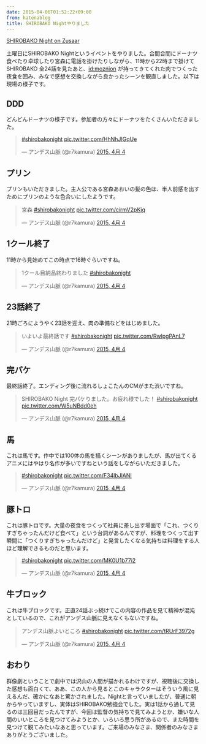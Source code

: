 ```yaml
---
date: 2015-04-06T01:52:22+09:00
from: hatenablog
title: SHIROBAKO Nightやりました
---
```


<p><a href="http://www.zusaar.com/event/13927003">SHIROBAKO Night on Zusaar</a></p>

<p>土曜日にSHIROBAKO Nightというイベントをやりました。合間合間にドーナツ食べたり卓球したり宮森に電話を掛けたりしながら、11時から22時まで掛けてSHIROBAKO 全24話を見たあと、<a href="http://blog.hatena.ne.jp/moznion/">id:moznion</a> が持ってきてくれた肉でつくった夜食を囲み、みなで感想を交換しながら良かったシーンを観直しました。以下は現場の様子です。</p>

<h2>DDD</h2>

<p>どんどんドーナツの様子です。参加者の方々にドーナツをたくさんいただきました。</p>

<p></p><blockquote class="twitter-tweet" lang="ja">
<p><a href="https://twitter.com/hashtag/shirobakonight?src=hash">#shirobakonight</a> <a href="http://t.co/HhNhJIGqUe">pic.twitter.com/HhNhJIGqUe</a></p>— アンデス山脈 (@r7kamura) <a href="https://twitter.com/r7kamura/status/584182200272158720">2015, 4月 4</a>
</blockquote><script async src="//platform.twitter.com/widgets.js" charset="utf-8"></script>

<h2>プリン</h2>

<p>プリンもいただきました。主人公である宮森あおいの髪の色は、半人前感を出すためにプリンのような色合いにしたようです。</p>

<p></p><blockquote class="twitter-tweet" lang="ja">
<p>宮森 <a href="https://twitter.com/hashtag/shirobakonight?src=hash">#shirobakonight</a> <a href="http://t.co/cirmV2pKjq">pic.twitter.com/cirmV2pKjq</a></p>— アンデス山脈 (@r7kamura) <a href="https://twitter.com/r7kamura/status/584229764405202944">2015, 4月 4</a>
</blockquote><script async src="//platform.twitter.com/widgets.js" charset="utf-8"></script>

<h2>1クール終了</h2>

<p>11時から見始めてこの時点で16時ぐらいですね。</p>

<p></p><blockquote class="twitter-tweet" lang="ja">
<p>1クール目納品終わりました <a href="https://twitter.com/hashtag/shirobakonight?src=hash">#shirobakonight</a></p>— アンデス山脈 (@r7kamura) <a href="https://twitter.com/r7kamura/status/584252640122380288">2015, 4月 4</a>
</blockquote><script async src="//platform.twitter.com/widgets.js" charset="utf-8"></script>

<h2>23話終了</h2>

<p>21時ごろにようやく23話を迎え、肉の準備などをはじめました。</p>

<p></p><blockquote class="twitter-tweet" lang="ja">
<p>いよいよ最終話です <a href="https://twitter.com/hashtag/shirobakonight?src=hash">#shirobakonight</a> <a href="http://t.co/RwlpgPAnL7">pic.twitter.com/RwlpgPAnL7</a></p>— アンデス山脈 (@r7kamura) <a href="https://twitter.com/r7kamura/status/584326679675310082">2015, 4月 4</a>
</blockquote><script async src="//platform.twitter.com/widgets.js" charset="utf-8"></script>

<h2>完パケ</h2>

<p>最終話終了。エンディング後に流れるしょこたんのCMがまた渋いですね。</p>

<p></p><blockquote class="twitter-tweet" lang="ja">
<p>SHIROBAKO Night 完パケりました。お疲れ様でした！ <a href="https://twitter.com/hashtag/shirobakonight?src=hash">#shirobakonight</a> <a href="http://t.co/W5uNBdd0eh">pic.twitter.com/W5uNBdd0eh</a></p>— アンデス山脈 (@r7kamura) <a href="https://twitter.com/r7kamura/status/584336701251723264">2015, 4月 4</a>
</blockquote><script async src="//platform.twitter.com/widgets.js" charset="utf-8"></script>

<h2>馬</h2>

<p>これは馬です。作中では100体の馬を描くシーンがありましたが、馬が出てくるアニメにはやはり名作が多いですねという話をしながらいただきました。</p>

<p></p><blockquote class="twitter-tweet" lang="ja">
<p><a href="https://twitter.com/hashtag/shirobakonight?src=hash">#shirobakonight</a> <a href="http://t.co/F34lbJlANI">pic.twitter.com/F34lbJlANI</a></p>— アンデス山脈 (@r7kamura) <a href="https://twitter.com/r7kamura/status/584342677778366465">2015, 4月 4</a>
</blockquote><script async src="//platform.twitter.com/widgets.js" charset="utf-8"></script>

<h2>豚トロ</h2>

<p>これは豚トロです。大量の夜食をつくって社員に差し出す場面で「これ、つくりすぎちゃったんだけど食べて」という台詞があるんですが、料理をつくって出す瞬間に「つくりすぎちゃったんだけど」と発言したくなる気持ちは料理をする人ほど理解できるものだと思います。</p>

<p></p><blockquote class="twitter-tweet" lang="ja">
<p><a href="https://twitter.com/hashtag/shirobakonight?src=hash">#shirobakonight</a> <a href="http://t.co/MK0U1b77i2">pic.twitter.com/MK0U1b77i2</a></p>— アンデス山脈 (@r7kamura) <a href="https://twitter.com/r7kamura/status/584342794166087680">2015, 4月 4</a>
</blockquote><script async src="//platform.twitter.com/widgets.js" charset="utf-8"></script>

<h2>牛ブロック</h2>

<p>これは牛ブロックです。正直24話ぶっ続けでこの内容の作品を見て精神が混沌としているので、これがアンデス山脈に見えなくもないですね。</p>

<p></p><blockquote class="twitter-tweet" lang="ja">
<p>アンデス山脈よいところ <a href="https://twitter.com/hashtag/shirobakonight?src=hash">#shirobakonight</a> <a href="http://t.co/tRUrF3972g">pic.twitter.com/tRUrF3972g</a></p>— アンデス山脈 (@r7kamura) <a href="https://twitter.com/r7kamura/status/584343469725917184">2015, 4月 4</a>
</blockquote><script async src="//platform.twitter.com/widgets.js" charset="utf-8"></script>

<h2>おわり</h2>

<p>群像劇ということで劇中では沢山の人間が描かれるわけですが、視聴後に交換した感想も面白くて、ああ、この人から見るとこのキャラクターはそういう風に見えるんだ、確かになあと驚かされました。Nightと言っていましたが、普通に朝からやっていますし、実体はSHIROBAKO勉強会でした。実は1話から通して見るのは三回目だったんですが、今回は監督の気持ちで見てみようとか、嫌いな人間のいいところを見つけてみようとか、いろいろ思う所があるので、また時間を見つけて観てみたいなあと思っています。ご来場のみなさま、関係者のみなさまありがとうございました。</p>

